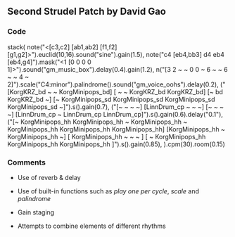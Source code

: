 Second Strudel Patch by David Gao
- 

### Code

stack(
  note("<[c3,c2] [ab1,ab2] [f1,f2] [g1,g2]>").euclid(10,16).sound("sine").gain(1.5),
  note("c4 [eb4,bb3] d4 eb4 [eb4,g4]").mask("<1 [0 0 0 0 1]>").sound("gm_music_box").delay(0.4).gain(1.2),
  n("[3 2 ~ ~ 0 0 ~ 6 ~ ~ 6 ~ ~ 4 ~ 2]").scale("C4:minor").palindrome().sound("gm_voice_oohs").delay(0.2),
  ("[KorgKRZ_bd ~ ~ KorgMinipops_bd] [ ~ ~ KorgKRZ_bd KorgKRZ_bd] [~ bd KorgKRZ_bd ~] [~ KorgMinipops_sd KorgMinipops_sd KorgMinipops_sd KorgMinipops_sd ~]").s().gain(0.7), 
  ("[~ ~ ~ ~] [LinnDrum_cp ~ ~ ~] [~ ~ ~ ~] [LinnDrum_cp ~ LinnDrum_cp LinnDrum_cp]").s().gain(0.6).delay("0.1"),
  ("[~ KorgMinipops_hh KorgMinipops_hh ~ KorgMinipops_hh ~ KorgMinipops_hh KorgMinipops_hh KorgMinipops_hh] [KorgMinipops_hh ~ KorgMinipops_hh ~] [ KorgMinipops_hh ~ ~ ~ ] [ ~ KorgMinipops_hh KorgMinipops_hh KorgMinipops_hh ]").s().gain(0.85),
).cpm(30).room(0.15)


### Comments

- Use of reverb & delay

- Use of built-in functions such as *play one per cycle*, *scale* and *palindrome*

- Gain staging

- Attempts to combine elements of different rhythms

